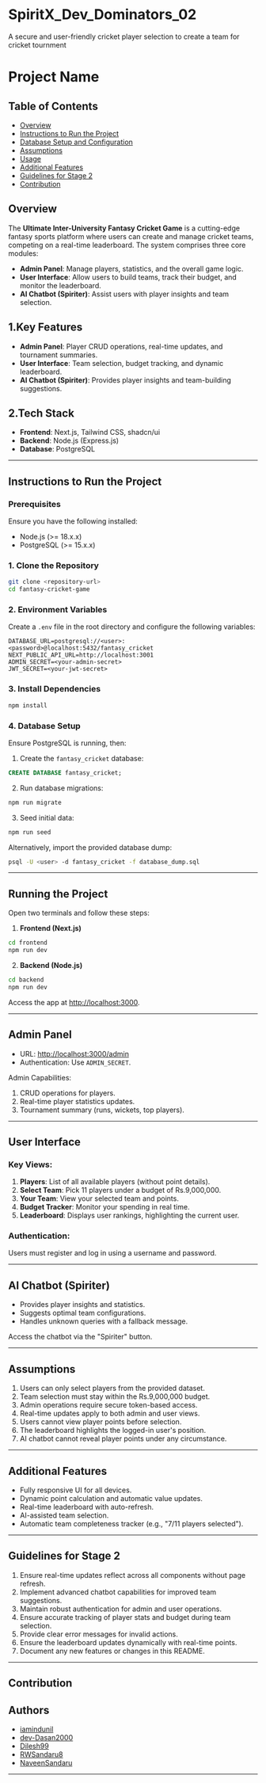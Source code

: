 # SpiritX_Dev_Dominators_02
  A secure and user-friendly cricket player selection to create a team for cricket tournment

# Project Name

## Table of Contents
- [Overview](#overview)
- [Instructions to Run the Project](#instructions-to-run-the-project)
- [Database Setup and Configuration](#database-setup-and-configuration)
- [Assumptions](#assumptions)
- [Usage](#usage)
- [Additional Features](#additional-features)
- [Guidelines for Stage 2](#guidelines-for-stage-2)
- [Contribution](#contribution)

## Overview
The **Ultimate Inter-University Fantasy Cricket Game** is a cutting-edge fantasy sports platform where users can create and manage cricket teams, competing on a real-time leaderboard. The system comprises three core modules:

- **Admin Panel**: Manage players, statistics, and the overall game logic.
- **User Interface**: Allow users to build teams, track their budget, and monitor the leaderboard.
- **AI Chatbot (Spiriter)**: Assist users with player insights and team selection.

## 1.Key Features
- **Admin Panel**: Player CRUD operations, real-time updates, and tournament summaries.
- **User Interface**: Team selection, budget tracking, and dynamic leaderboard.
- **AI Chatbot (Spiriter)**: Provides player insights and team-building suggestions.

## 2.Tech Stack
- **Frontend**: Next.js, Tailwind CSS, shadcn/ui
- **Backend**: Node.js (Express.js)
- **Database**: PostgreSQL

---

## Instructions to Run the Project

### Prerequisites
Ensure you have the following installed:
- Node.js (>= 18.x.x)
- PostgreSQL (>= 15.x.x)

### 1. Clone the Repository
```bash
git clone <repository-url>
cd fantasy-cricket-game
```

### 2. Environment Variables
Create a `.env` file in the root directory and configure the following variables:

```env
DATABASE_URL=postgresql://<user>:<password>@localhost:5432/fantasy_cricket
NEXT_PUBLIC_API_URL=http://localhost:3001
ADMIN_SECRET=<your-admin-secret>
JWT_SECRET=<your-jwt-secret>
```

### 3. Install Dependencies
```bash
npm install
```

### 4. Database Setup
Ensure PostgreSQL is running, then:

1. Create the `fantasy_cricket` database:

```sql
CREATE DATABASE fantasy_cricket;
```

2. Run database migrations:
```bash
npm run migrate
```

3. Seed initial data:
```bash
npm run seed
```

Alternatively, import the provided database dump:
```bash
psql -U <user> -d fantasy_cricket -f database_dump.sql
```

---

##  Running the Project

Open two terminals and follow these steps:

1. **Frontend (Next.js)**

```bash
cd frontend
npm run dev
```
2. **Backend (Node.js)**

```bash
cd backend
npm run dev
```

Access the app at [http://localhost:3000](http://localhost:3000).

---

## Admin Panel

- URL: [http://localhost:3000/admin](http://localhost:3000/admin)
- Authentication: Use `ADMIN_SECRET`.

Admin Capabilities:
1. CRUD operations for players.
2. Real-time player statistics updates.
3. Tournament summary (runs, wickets, top players).

---

## User Interface

### Key Views:
1. **Players**: List of all available players (without point details).
2. **Select Team**: Pick 11 players under a budget of Rs.9,000,000.
3. **Your Team**: View your selected team and points.
4. **Budget Tracker**: Monitor your spending in real time.
5. **Leaderboard**: Displays user rankings, highlighting the current user.

### Authentication:
Users must register and log in using a username and password.

---

##  AI Chatbot (Spiriter)
- Provides player insights and statistics.
- Suggests optimal team configurations.
- Handles unknown queries with a fallback message.

Access the chatbot via the "Spiriter" button.

---

## Assumptions
1. Users can only select players from the provided dataset.
2. Team selection must stay within the Rs.9,000,000 budget.
3. Admin operations require secure token-based access.
4. Real-time updates apply to both admin and user views.
5. Users cannot view player points before selection.
6. The leaderboard highlights the logged-in user's position.
7. AI chatbot cannot reveal player points under any circumstance.

---

## Additional Features
- Fully responsive UI for all devices.
- Dynamic point calculation and automatic value updates.
- Real-time leaderboard with auto-refresh.
- AI-assisted team selection.
- Automatic team completeness tracker (e.g., "7/11 players selected").

---

## Guidelines for Stage 2
1. Ensure real-time updates reflect across all components without page refresh.
2. Implement advanced chatbot capabilities for improved team suggestions.
3. Maintain robust authentication for admin and user operations.
4. Ensure accurate tracking of player stats and budget during team selection.
5. Provide clear error messages for invalid actions.
6. Ensure the leaderboard updates dynamically with real-time points.
7. Document any new features or changes in this README.

---

## Contribution
## Authors

- [iamindunil](https://www.github.com/imaindunil)
- [dev-Dasan2000](https://www.github.com/dev-Dasan2000)
- [Dilesh99](https://www.github.com/Dilesh99)
- [RWSandaru8](https://www.github.com/RWsandaru8)
- [NaveenSandaru](https://www.github.com/NaveenSandaru)

---






